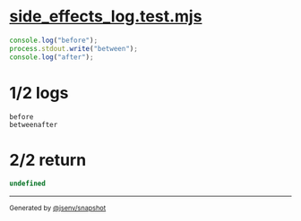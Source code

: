 # [side_effects_log.test.mjs](../side_effects_log.test.mjs)

```js
console.log("before");
process.stdout.write("between");
console.log("after");
```

# 1/2 logs

```console
before
betweenafter
```

# 2/2 return

```js
undefined
```
---

<sub>
  Generated by <a href="https://github.com/jsenv/core/tree/main/packages/independent/snapshot">@jsenv/snapshot</a>
</sub>